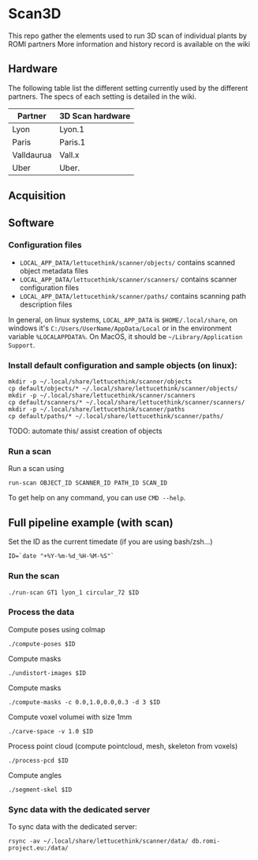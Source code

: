 # Scan3D

This repo gather the elements used to run 3D scan of individual plants by ROMI partners
More information and history record is available on the wiki

## Hardware
The following table list the different setting currently used by the different partners. The specs of each setting is detailed in the wiki.

Partner | 3D Scan hardware
--------| -------------
Lyon | Lyon.1
Paris | Paris.1
Valldaurua | Vall.x
Uber | Uber.

## Acquisition

## Software

### Configuration files
* `LOCAL_APP_DATA/lettucethink/scanner/objects/` contains scanned object metadata files
* `LOCAL_APP_DATA/lettucethink/scanner/scanners/` contains scanner configuration files
* `LOCAL_APP_DATA/lettucethink/scanner/paths/` contains scanning path description files

In general, on linux systems, `LOCAL_APP_DATA` is `$HOME/.local/share`, on windows it's
`C:/Users/UserName/AppData/Local` or in the environment variable `%LOCALAPPDATA%`. On
MacOS, it should be `~/Library/Application Support`.

### Install default configuration and sample objects (on linux):

```
mkdir -p ~/.local/share/lettucethink/scanner/objects
cp default/objects/* ~/.local/share/lettucethink/scanner/objects/
mkdir -p ~/.local/share/lettucethink/scanner/scanners
cp default/scanners/* ~/.local/share/lettucethink/scanner/scanners/
mkdir -p ~/.local/share/lettucethink/scanner/paths
cp default/paths/* ~/.local/share/lettucethink/scanner/paths/
```

TODO: automate this/ assist creation of objects

### Run a scan

Run a scan using
```
run-scan OBJECT_ID SCANNER_ID PATH_ID SCAN_ID
```

To get help on any command, you can use `CMD --help`.

## Full pipeline example (with scan)

Set the ID as the current timedate (if you are using bash/zsh...)
```
ID=`date "+%Y-%m-%d_%H-%M-%S"`
```

### Run the scan

```
./run-scan GT1 lyon_1 circular_72 $ID
```

### Process the data

Compute poses using colmap
```
./compute-poses $ID
```

Compute masks
```
./undistort-images $ID
```

Compute masks
```
./compute-masks -c 0.0,1.0,0.0,0.3 -d 3 $ID
```

Compute voxel volumei with size 1mm
```
./carve-space -v 1.0 $ID
```

Process point cloud (compute pointcloud, mesh, skeleton from voxels)
```
./process-pcd $ID
```

Compute angles
```
./segment-skel $ID
```
 
### Sync data with the dedicated server

To sync data with the dedicated server:
```
rsync -av ~/.local/share/lettucethink/scanner/data/ db.romi-project.eu:/data/
```
